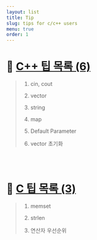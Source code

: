 ```yaml
---
layout: list
title: Tip
slug: tips for c/c++ users
menu: true
order: 1
---
```



# 🚩 [C++ 팁 목록 (6)](../posting/cate/cpp_tip.md)

> 1. cin, cout
> 
> 2. vector
> 
> 3. string
> 
> 4. map
> 
> 5. Default Parameter
> 
> 6. vector 초기화

<br><br>

# 🚩 [C 팁 목록 (3)](../posting/cate/c_tip.md)

> 1. memset
> 
> 2. strlen
> 
> 3. 연산자 우선순위